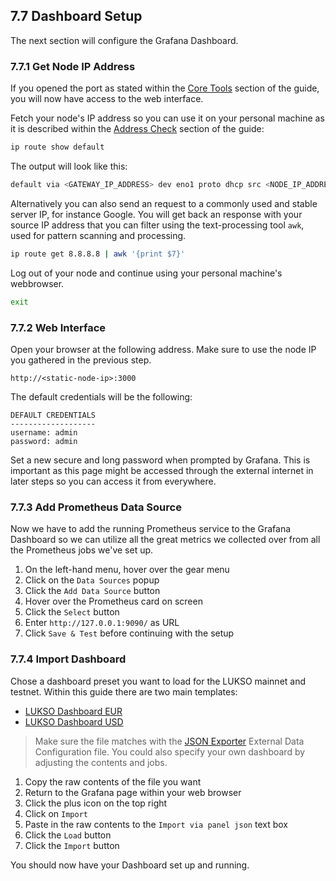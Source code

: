 ## 7.7 Dashboard Setup

The next section will configure the Grafana Dashboard.

### 7.7.1 Get Node IP Address

If you opened the port as stated within the [Core Tools](./01-core-tools.md) section of the guide, you will now have access to the web interface.

Fetch your node's IP address so you can use it on your personal machine as it is described within the [Address Check](/4-router-config/01-address-check.md) section of the guide:

```sh
ip route show default
```

The output will look like this:

```sh
default via <GATEWAY_IP_ADDRESS> dev eno1 proto dhcp src <NODE_IP_ADDRESS> metric <ROUTING_WEIGHT>
```

Alternatively you can also send an request to a commonly used and stable server IP, for instance Google. You will get back an response with your source IP address that you can filter using the text-processing tool `awk`, used for pattern scanning and processing.

```sh
ip route get 8.8.8.8 | awk '{print $7}'
```

Log out of your node and continue using your personal machine's webbrowser.

```sh
exit
```

### 7.7.2 Web Interface

Open your browser at the following address. Make sure to use the node IP you gathered in the previous step.

```text
http://<static-node-ip>:3000
```

The default credentials will be the following:

```text
DEFAULT CREDENTIALS
-------------------
username: admin
password: admin
```

Set a new secure and long password when prompted by Grafana. This is important as this page might be accessed through the external internet in later steps so you can access it from everywhere.

### 7.7.3 Add Prometheus Data Source

Now we have to add the running Prometheus service to the Grafana Dashboard so we can utilize all the great metrics we collected over from all the Prometheus jobs we've set up.

1. On the left-hand menu, hover over the gear menu
2. Click on the `Data Sources` popup
3. Click the `Add Data Source` button
4. Hover over the Prometheus card on screen
5. Click the `Select` button
6. Enter `http://127.0.0.1:9090/` as URL
7. Click `Save & Test` before continuing with the setup

### 7.7.4 Import Dashboard

Chose a dashboard preset you want to load for the LUKSO mainnet and testnet. Within this guide there are two main templates:

- [LUKSO Dashboard EUR](/grafana/lukso-dashboard-eur.json)
- [LUKSO Dashboard USD](/grafana/lukso-dashboard-eur.json)

> Make sure the file matches with the [JSON Exporter](./03-json-exporter.md) External Data Configuration file. You could also specify your own dashboard by adjusting the contents and jobs.

1. Copy the raw contents of the file you want
2. Return to the Grafana page within your web browser
3. Click the plus icon on the top right
4. Click on `Import`
5. Paste in the raw contents to the `Import via panel json` text box
6. Click the `Load` button
7. Click the `Import` button

You should now have your Dashboard set up and running.
